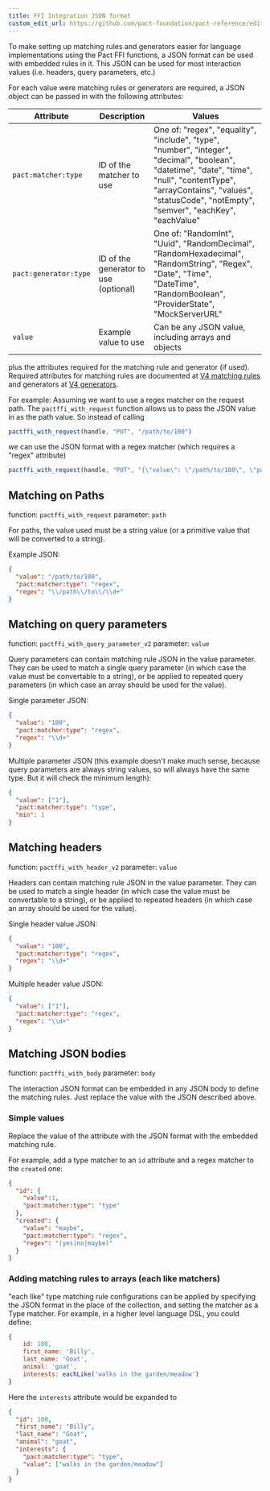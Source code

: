 ```yaml
---
title: FFI Integration JSON format
custom_edit_url: https://github.com/pact-foundation/pact-reference/edit/master/rust/pact_ffi/IntegrationJson.md
---
```

<!-- This file has been synced from the pact-foundation/pact-reference repository. Please do not edit it directly. The URL of the source file can be found in the custom_edit_url value above -->

To make setting up matching rules and generators easier for language implementations using the Pact FFI functions, a
JSON format can be used with embedded rules in it. This JSON can be used for most interaction values (i.e. headers,
query parameters, etc.)

For each value were matching rules or generators are required, a JSON object can be passed in with the following 
attributes:

| Attribute             | Description                           | Values                                                                                                                                                                                                                              |
|-----------------------|---------------------------------------|-------------------------------------------------------------------------------------------------------------------------------------------------------------------------------------------------------------------------------------|
| `pact:matcher:type`   | ID of the matcher to use              | One of: "regex", "equality", "include", "type", "number", "integer", "decimal", "boolean", "datetime", "date", "time", "null", "contentType", "arrayContains", "values", "statusCode", "notEmpty", "semver", "eachKey", "eachValue" |
| `pact:generator:type` | ID of the generator to use (optional) | One of: "RandomInt", "Uuid", "RandomDecimal", "RandomHexadecimal", "RandomString", "Regex", "Date", "Time", "DateTime", "RandomBoolean", "ProviderState", "MockServerURL"                                                           |
| `value`               | Example value to use                  | Can be any JSON value, including arrays and objects                                                                                                                                                                                 |

plus the attributes required for the matching rule and generator (if used). Required attributes for matching rules are
documented at [V4 matching rules](https://github.com/pact-foundation/pact-specification/tree/version-4#matching-rules) and
generators at [V4 generators](https://github.com/pact-foundation/pact-specification/tree/version-4#generators).

For example: Assuming we want to use a regex matcher on the request path. The `pactffi_with_request` function allows us
to pass the JSON value in as the path value. So instead of calling 

```js
pactffi_with_request(handle, "PUT", "/path/to/100")
```

we can use the JSON format with a regex matcher (which requires a "regex" attribute)

```js
pactffi_with_request(handle, "PUT", "{\"value\": \"/path/to/100\", \"pact:matcher:type\": \"regex\", \"regex\": \"\\\\/path\\\\/to\\\\/\\\\d+\"}")
```

## Matching on Paths

function: `pactffi_with_request`
parameter: `path`

For paths, the value used must be a string value (or a primitive value that will be converted to a string).

Example JSON:
```json
{
  "value": "/path/to/100", 
  "pact:matcher:type": "regex", 
  "regex": "\\/path\\/to\\/\\d+"
}
```

## Matching on query parameters

function: `pactffi_with_query_parameter_v2`
parameter: `value`

Query parameters can contain matching rule JSON in the value parameter. They can be used to match a single query parameter
(in which case the value must be convertable to a string), or be applied to repeated query parameters (in which case an
array should be used for the value).

Single parameter JSON:
```json
{
  "value": "100", 
  "pact:matcher:type": "regex", 
  "regex": "\\d+"
}
```

Multiple parameter JSON (this example doesn't make much sense, because query parameters are always string values, so 
will always have the same type. But it will check the minimum length):
```json
{
  "value": ["1"], 
  "pact:matcher:type": "type", 
  "min": 1
}
```

## Matching headers

function: `pactffi_with_header_v2`
parameter: `value`

Headers can contain matching rule JSON in the value parameter. They can be used to match a single header
(in which case the value must be convertable to a string), or be applied to repeated headers (in which case an
array should be used for the value).

Single header value JSON:
```json
{
  "value": "100", 
  "pact:matcher:type": "regex", 
  "regex": "\\d+"
}
```

Multiple header value JSON:
```json
{
  "value": ["1"],
  "pact:matcher:type": "regex",
  "regex": "\\d+"
}
```

## Matching JSON bodies

function: `pactffi_with_body`
parameter: `body`

The interaction JSON format can be embedded in any JSON body to define the matching rules. Just replace the value with
the JSON described above.

### Simple values

Replace the value of the attribute with the JSON format with the embedded matching rule.

For example, add a type matcher to an `id` attribute and a regex matcher to the `created` one:
```json
{
  "id": {
    "value":1,
    "pact:matcher:type": "type"
  },
  "created": {
    "value": "maybe",
    "pact:matcher:type": "regex", 
    "regex": "(yes|no|maybe)"
  }
}
```

### Adding matching rules to arrays (each like matchers)

"each like" type matching rule configurations can be applied by specifying the JSON format in the place of the collection,
and setting the matcher as a Type matcher. For example, in a higher level language DSL, you could define:

```js
{
    id: 100,
    first_name: 'Billy',
    last_name: 'Goat',
    animal: 'goat',
    interests: eachLike('walks in the garden/meadow')
}
```

Here the `interests` attribute would be expanded to

```json
{
  "id": 100,
  "first_name": "Billy",
  "last_name": "Goat",
  "animal": "goat",
  "interests": {
    "pact:matcher:type": "type",
    "value": ["walks in the garden/meadow"]
  }
}
```
